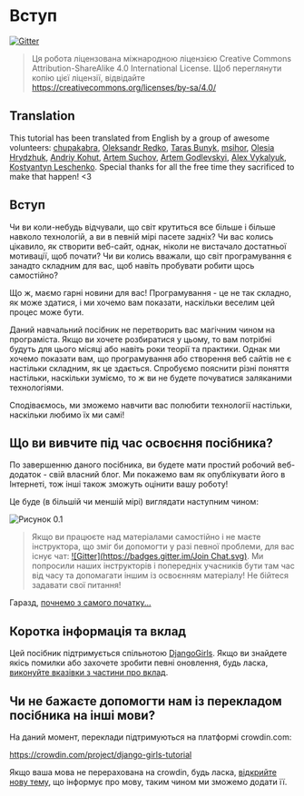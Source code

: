 # Вступ

[![Gitter](https://badges.gitter.im/DjangoGirls/tutorial.svg)](https://gitter.im/DjangoGirls/tutorial)

> Ця робота ліцензована міжнародною ліцензією Creative Commons Attribution-ShareAlike 4.0 International License. Щоб переглянути копію цієї ліцензії, відвідайте https://creativecommons.org/licenses/by-sa/4.0/

## Translation

This tutorial has been translated from English by a group of awesome volunteers: [chupakabra](https://github.com/chupakabra), [Oleksandr Redko](https://github.com/alexandear), [Taras Bunyk](https://github.com/bunyk), [msihor](https://crowdin.com/profile/msihor), [Olesia Hrydzhuk](https://github.com/Zlira), [Andriy Kohut](https://github.com/andriykohut), [Artem Suchov](https://crowdin.com/profile/suchov), [Artem Godlevskyi](https://github.com/errno), [Alex Vykalyuk](https://crowdin.com/profile/alekzvik), [Kostyantyn Leschenko](https://crowdin.com/profile/kleschenko). Special thanks for all the free time they sacrificed to make that happen! <3

## Вступ

Чи ви коли-небудь відчували, що світ крутиться все більше і більше навколо технологій, а ви в певній мірі пасете задніх? Чи вас колись цікавило, як створити веб-сайт, однак, ніколи не вистачало достатньої мотивації, щоб почати? Чи ви колись вважали, що світ програмування є занадто складним для вас, щоб навіть пробувати робити щось самостійно?

Що ж, маємо гарні новини для вас! Програмування - це не так складно, як може здатися, і ми хочемо вам показати, наскільки веселим цей процес може бути.

Даний навчальний посібник не перетворить вас магічним чином на програміста. Якщо ви хочете розбиратися у цьому, то вам потрібні будуть для цього місяці або навіть роки теорії та практики. Однак ми хочемо показати вам, що програмування або створення веб сайтів не є настільки складним, як це здається. Спробуємо пояснити різні поняття настільки, наскільки зуміємо, то ж ви не будете почуватися заляканими технологіями.

Сподіваємось, ми зможемо навчити вас полюбити технології настільки, наскільки любимо їх ми самі!

## Що ви вивчите під час освоєння посібника?

По завершенню даного посібника, ви будете мати простий робочий веб-додаток - свій власний блог. Ми покажемо вам як опублікувати його в Інтернеті, тож інші також зможуть оцінити вашу роботу!

Це буде (в більшій чи меншій мірі) виглядати наступним чином:

![Рисунок 0.1](images/application.png)

> Якщо ви працюєте над матеріалами самостійно і не маєте інструктора, що зміг би допомогти у разі певної проблеми, для вас існує чат: [!\[Gitter\](https://badges.gitter.im/Join Chat.svg)](https://gitter.im/DjangoGirls/tutorial?utm\_source=badge\&utm\_medium=badge\&utm\_campaign=pr-badge\&utm\_content=badge). Ми попросили наших інструкторів і попередніх учасників бути там час від часу та допомагати іншим із освоєнням матеріалу! Не бійтеся задавати свої питання!

Гаразд, [почнемо з самого початку...](how\_the\_internet\_works/)

## Коротка інформація та вклад

Цей посібник підтримується спільнотою [DjangoGirls](https://djangogirls.org/). Якщо ви знайдете якісь помилки або захочете зробити певні оновлення, будь ласка, [виконуйте вказівки з частини про вклад](https://github.com/DjangoGirls/tutorial/blob/master/README.md).

## Чи не бажаєте допомогти нам із перекладом посібника на інші мови?

На даний момент, переклади підтримуються на платформі crowdin.com:

https://crowdin.com/project/django-girls-tutorial

Якщо ваша мова не перерахована на crowdin, будь ласка, [відкрийте нову тему](https://github.com/DjangoGirls/tutorial/issues/new), що інформує про мову, таким чином ми зможемо додати її.
